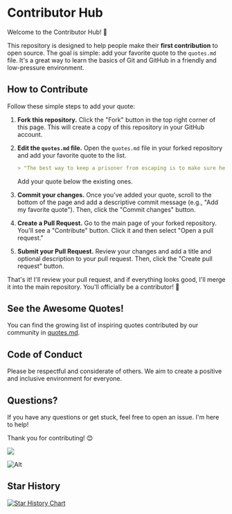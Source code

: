 # Contributor Hub

Welcome to the Contributor Hub! 👋

This repository is designed to help people make their **first contribution** to open source. The goal is simple: add your favorite quote to the `quotes.md` file. It's a great way to learn the basics of Git and GitHub in a friendly and low-pressure environment.

## How to Contribute

Follow these simple steps to add your quote:

1.  **Fork this repository.** Click the "Fork" button in the top right corner of this page. This will create a copy of this repository in your GitHub account.
2.  **Edit the `quotes.md` file.** Open the `quotes.md` file in your forked repository and add your favorite quote to the list.

    ```markdown
    > "The best way to keep a prisoner from escaping is to make sure he never knows he's in prison." – Fyodor Dostoevsky
    ```

    Add your quote below the existing ones.
3.  **Commit your changes.** Once you've added your quote, scroll to the bottom of the page and add a descriptive commit message (e.g., "Add my favorite quote"). Then, click the "Commit changes" button.
4.  **Create a Pull Request.** Go to the main page of your forked repository. You'll see a "Contribute" button. Click it and then select "Open a pull request."
5.  **Submit your Pull Request.** Review your changes and add a title and optional description to your pull request. Then, click the "Create pull request" button.

That's it! I'll review your pull request, and if everything looks good, I'll merge it into the main repository. You'll officially be a contributor! 🎉

## See the Awesome Quotes!

You can find the growing list of inspiring quotes contributed by our community in [quotes.md](quotes.md).

## Code of Conduct

Please be respectful and considerate of others. We aim to create a positive and inclusive environment for everyone.

## Questions?

If you have any questions or get stuck, feel free to open an issue. I'm here to help!

Thank you for contributing! 😊

<a href="https://github.com/iamawanishmaurya/Contributor-Hub/graphs/contributors">
  <img src="https://contrib.rocks/image?repo=iamawanishmaurya/Contributor-Hub" />
</a>


![Alt](https://repobeats.axiom.co/api/embed/690ed2569dcde7153ae8701c673706fe06f636b2.svg "Repobeats analytics image")

## Star History

<a href="https://star-history.com/#iamawanishmaurya/Contributor-Hub&Date">
 <picture>
   <source media="(prefers-color-scheme: dark)" srcset="https://api.star-history.com/svg?repos=iamawanishmaurya/Contributor-Hub&type=Date&theme=dark" />
   <source media="(prefers-color-scheme: light)" srcset="https://api.star-history.com/svg?repos=iamawanishmaurya/Contributor-Hub&type=Date" />
   <img alt="Star History Chart" src="https://api.star-history.com/svg?repos=iamawanishmaurya/Contributor-Hubr&type=Date" />
 </picture>
</a>
